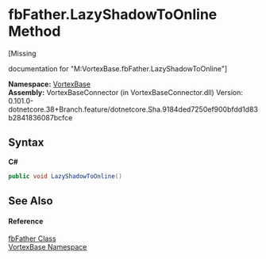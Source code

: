# fbFather.LazyShadowToOnline Method 
 

\[Missing <summary> documentation for "M:VortexBase.fbFather.LazyShadowToOnline"\]

**Namespace:**&nbsp;<a href="N_VortexBase.md">VortexBase</a><br />**Assembly:**&nbsp;VortexBaseConnector (in VortexBaseConnector.dll) Version: 0.101.0-dotnetcore.38+Branch.feature/dotnetcore.Sha.9184ded7250ef900bfdd1d83b2841836087bcfce

## Syntax

**C#**<br />
``` C#
public void LazyShadowToOnline()
```


## See Also


#### Reference
<a href="T_VortexBase_fbFather.md">fbFather Class</a><br /><a href="N_VortexBase.md">VortexBase Namespace</a><br />